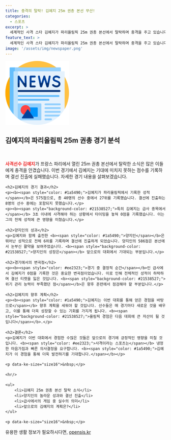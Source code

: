 ```yaml
---
title: 충격의 탈락! 김예지 25m 권총 본선 무산!
categories:
  - 스포츠
excerpt: >
  세계적인 사격 스타 김예지가 파리올림픽 25m 권총 본선에서 탈락하며 충격을 주고 있습니다. 급사에서의 실수가 치명적이었던 이번 대회, 대신 결선 티켓을 얻은 양지인의 활약도 놓칠 수 없는데요. #김예지 #탈락 #파리올림픽
feature_text: >
  세계적인 사격 스타 김예지가 파리올림픽 25m 권총 본선에서 탈락하며 충격을 주고 있습니다. 급사에서의 실수가 치명적이었던 이번 대회, 대신 결선 티켓을 얻은 양지인의 활약도 놓칠 수 없는데요. #김예지 #탈락 #파리올림픽
image: '/assets/img/newspaper.png'
---
```


<p><img src="/assets/img/newspaper.png" alt="kimp 속보" /></p>

<h2 data-ke-size="size26">김예지의 파리올림픽 25m 권총 경기 분석</h2>

<p data-ke-size="size16">&nbsp;</p>

<article>
    <p><b><span style="color: #ee2323;">사격선수 김예지</span></b>가 프랑스 파리에서 열린 25m 권총 본선에서 탈락한 소식은 많은 이들에게 충격을 안겼습니다. 이번 경기에서 김예지는 기대에 미치지 못하는 점수를 기록하며 결선 진출에 실패했습니다. 자세한 경기 내용을 살펴보겠습니다.</p>

    <h2>김예지의 경기 결과</h2>
    <p><b><span style="color: #1a5490;">김예지가 파리올림픽에서 기록한 성적</span></b>은 575점으로, 총 40명의 선수 중에서 27위를 기록했습니다. 결선에 진출하는 8명의 선수 중에는 포함되지 못했습니다.</p> 
    <p><b><span style="background-color: #21538527;">특히 김예지는 급사 종목에서</span></b> 3초 이내에 사격해야 하는 상황에서 타이밍을 놓쳐 0점을 기록했습니다. 이는 그의 전체 성적에 큰 영향을 미쳤습니다.</p>

    <h2>양지인의 성과</h2>
    <p>김예지와 함께 출전한 <b><span style="color: #1a5490;">양지인</span></b>은 뛰어난 성적으로 전체 6위를 기록하며 결선에 진출하게 되었습니다. 양지인의 586점은 본선에서 눈부신 활약을 보여주었습니다. <b><span style="background-color: #21538527;">양지인의 성장은</span></b> 앞으로의 대회에서 기대되는 부분입니다.</p>

    <h2>경기에서의 변곡점</h2>
    <p><b><span style="color: #ee2323;">경기 중 결정적 순간</span></b>인 급사에서 김예지가 0점을 기록한 것은 중요한 변곡점이었습니다. 이로 인해 전체적인 성적이 하락하며 결선 티켓을 잃은 것입니다. <b><span style="background-color: #21538527;">위기 관리 능력이 부족했던 점</span></b>은 향후 훈련에서 점검해야 할 부분입니다.</p>

    <h2>김예지의 향후 계획</h2>
    <p><b><span style="color: #1a5490;">김예지는 이번 대회를 통해 얻은 경험을 바탕으로</span></b> 향후 계획을 세워야 할 것입니다. 선수들은 매 경기마다 새로운 것을 배우고, 이를 통해 더욱 성장할 수 있는 기회를 가지게 됩니다. <b><span style="background-color: #21538527;">올림픽 경험은 다음 대회에 큰 자산이 될 것입니다</span></b>.</p>

    <h2>결론</h2>
    <p>김예지가 이번 대회에서 경험한 수많은 것들은 앞으로의 경기에 긍정적인 영향을 미칠 것입니다. <b><span style="color: #ee2323;">사격이라는 스포츠는</span></b> 냉정한 마음가짐과 빠른 의사결정을 요구합니다. <b><span style="color: #1a5490;">김예지가 이 경험을 통해 더욱 발전하기를 기대합니다.</span></b></p>

    <p data-ke-size="size16">&nbsp;</p>

    <hr/>

    <ul>
        <li>김예지 25m 권총 본선 탈락 소식</li>
        <li>양지인의 놀라운 성과와 결선 진출</li>
        <li>급사에서의 게임 중 실수의 의미</li>
        <li>앞으로의 김예지의 계획은?</li>
    </ul>

    <p data-ke-size="size16">&nbsp;</p>
</article>
유용한 생활 정보가 필요하시다면, <a href="https://opensis.kr" rel="dofollow">opensis.kr</a>


